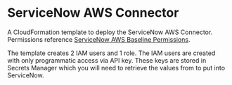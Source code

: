 # ServiceNow AWS Connector

A CloudFormation template to deploy the ServiceNow AWS Connector. Permissions reference [ServiceNow AWS Baseline Permissions](https://docs.aws.amazon.com/servicecatalog/latest/adminguide/baseline-permissions.html).

The template creates 2 IAM users and 1 role. The IAM users are created with only programmatic access via API key. These keys are stored in Secrets Manager which you will need to retrieve the values from to put into ServiceNow.
